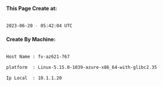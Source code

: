 
   
#### This Page Create at:

```bash

2023-06-20 - 05:42:04 UTC

```

#### Create By Machine:

```bash

Host Name : fv-az621-767

platform  : Linux-5.15.0-1039-azure-x86_64-with-glibc2.35

Ip Local  : 10.1.1.20

```

